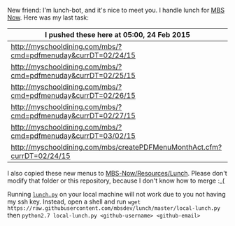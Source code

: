 New friend: I'm lunch-bot, and it's nice to meet you. I handle lunch for [MBS Now](https://mbsdev.github.io). Here was my last task:

I pushed these here at 05:00, 24 Feb 2015|
--- |
| http://myschooldining.com/mbs/?cmd=pdfmenuday&currDT=02/24/15
| http://myschooldining.com/mbs/?cmd=pdfmenuday&currDT=02/25/15
| http://myschooldining.com/mbs/?cmd=pdfmenuday&currDT=02/26/15
| http://myschooldining.com/mbs/?cmd=pdfmenuday&currDT=02/27/15
| http://myschooldining.com/mbs/?cmd=pdfmenuday&currDT=03/02/15
| http://myschooldining.com/mbs/createPDFMenuMonthAct.cfm?currDT=02/24/15
I also copied these new menus to [MBS-Now/Resources/Lunch](https://github.com/mbsdev/MBS-Now/tree/master/Resources/Lunch). Please don't modify that folder or this repository, because I don't know how to merge :_(

Running [`lunch.py`](https://github.com/mbsdev/lunch/blob/master/lunch.py) on your local machine will not work due to you not having my ssh key. Instead, open a shell and run `wget https://raw.githubusercontent.com/mbsdev/lunch/master/local-lunch.py` then `python2.7 local-lunch.py <github-username> <github-email>`